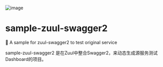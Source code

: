 ![image](https://img.shields.io/badge/test-passing-yellowgreen.svg)

# sample-zuul-swagger2
:palm_tree: A sample for zuul-swagger2 to test original service

sample-zuul-swagger2 是在Zuul中整合Swagger2，来动态生成源服务测试Dashboard的项目。